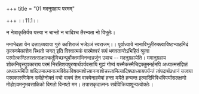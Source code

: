 +++
title = "01 मदनुग्रहाय परमम्"

+++
।।11.1।।  
  
न नेत्राकृतिर्यत्र यस्या न चान्तो न चादिश्च तैरन्यता नो विभूतेः।  
  
ममाभेदता येन दत्ताऽव्यवाया गुरुं काशिराजं भजेऽजं स्वराजम्।। पूर्वाध्याये
नानाविभूतीरुक्त्वाविष्टभ्याहमिदं कृत्स्नमेकांशेन स्थितो जगत् इति
विश्वात्मकं पारमेश्वरं रूपं भगवतान्तेऽभिहितं श्रुत्वा
परमोत्कण्ठितस्तत्साक्षात्कर्तुमिच्छन्पूर्वोक्तमभिनन्दन्नर्जुन उवाच --
मदनुग्रहायेति। ममानुग्रहाय शोकनिवृत्त्युपकाराय परमं
निरतिशयपुरुषार्थपर्यवसायि गुह्यं गोप्यं यस्मैकस्मैचिद्वक्तुमनर्हमपि
अध्यात्मसंज्ञितं अध्यात्ममिति
शब्दितमात्मानात्मविवेकविषयमशोच्यानन्वशोचस्त्वमित्यादिषष्ठाध्यायपर्यन्तं
त्वंपदार्थप्रधानं यत्त्वया परमकारुणिकेन सर्वज्ञेनोक्तं वचो वाक्यं तेन
वाक्येनाहमेषां हन्ता मयैते हन्यन्त इत्यादिविविधविपर्यासलक्षणो
मोहोऽयमनुभवसाक्षिको विगतो विनष्टो मम। तत्रासकृदात्मनः
सर्वविक्रियाशून्यत्वोक्तेः।
